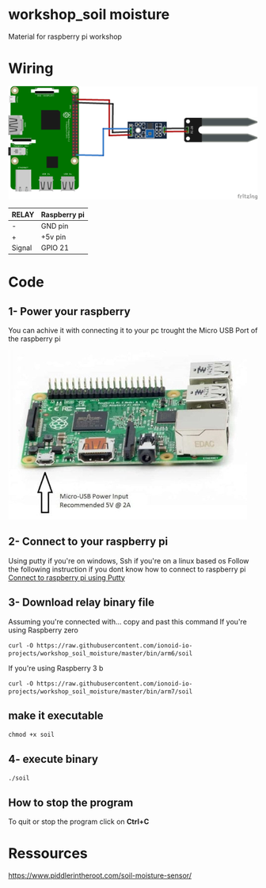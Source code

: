 # workshop_soil moisture
Material for raspberry pi workshop

# Wiring

![Lighting an LED](doc/img/SoilMoisture.png)

|RELAY                | Raspberry pi                  |
|-------------------|---------------------------------|
|-                  | GND pin                         |
|+                  | +5v pin                         |
|Signal             | GPIO 21                         |

# Code

## 1- Power your raspberry

You can achive it with connecting it to your pc trought the Micro USB Port of the raspberry pi

![power](doc/img/1-min.jpg)

## 2- Connect to your raspberry pi
Using putty if you're on windows, Ssh if you're on a linux based os
Follow the following instruction if you dont know how to connect to raspberry pi
[Connect to raspberry pi using Putty](https://github.com/ionoid-io-projects/workshop/blob/master/doc/od-iot-raspbian-rpi-zero-windows.md#5-first-boot)

## 3- Download relay binary file

Assuming you're connected with... copy and past this command
If you're using Raspberry zero
```
curl -O https://raw.githubusercontent.com/ionoid-io-projects/workshop_soil_moisture/master/bin/arm6/soil
```

If you're using Raspberry 3 b
```
curl -O https://raw.githubusercontent.com/ionoid-io-projects/workshop_soil_moisture/master/bin/arm7/soil
```
## make it executable
```
chmod +x soil
```

## 4- execute binary
```
./soil
```

## How to stop the program
To quit or stop the program click on **Ctrl+C**

# Ressources
https://www.piddlerintheroot.com/soil-moisture-sensor/

